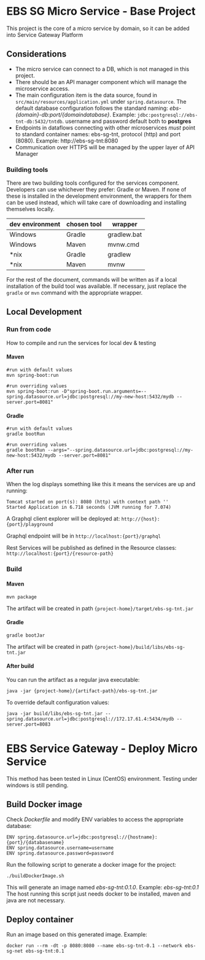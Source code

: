 # EBS SG Micro Service - Base Project

This project is the core of a micro service by domain, so it can be added into Service Gateway Platform

## Considerations

 - The micro service can connect to a DB, which is not managed in this project.
 - There should be an API manager component which will manage the microservice access.
 - The main configuration item is the data source, found in `` src/main/resources/application.yml `` under ``spring.datasource``. The default database configuration follows the standard naming: _ebs-{domain}-db:port/{domaindatabase}_. Example: ``jdbc:postgresql://ebs-tnt-db:5432/tntdb``. username and password default both to **postgres**
 - Endpoints in dataflows connecting with other microservices _must_ point to standard container names: ebs-sg-tnt, protocol (http) and port (8080). Example: http://ebs-sg-tnt:8080
 - Communication over HTTPS will be managed by the upper layer of API Manager

### Building tools

There are two building tools configured for the services component. Developers can use whichever they prefer: Gradle or Maven. If none of these is installed in the development environment, the wrappers for them can be used instead, which will take care of downloading and installing themselves locally.

|dev environment| chosen tool| wrapper
|--|--|--
|Windows|Gradle|gradlew.bat
|Windows|Maven |mvnw.cmd
|*nix   |Gradle|gradlew
|*nix   |Maven |mvnw

For the rest of the document, commands will be written as if a local installation of the build tool was available. If necessary, just replace the ``gradle`` or ``mvn`` command with the appropriate wrapper.

## Local Development

### Run from code

How to compile and run the services for local dev & testing
#### Maven

    #run with default values
    mvn spring-boot:run
    
    #run overriding values
    mvn spring-boot:run -D"spring-boot.run.arguments=--spring.datasource.url=jdbc:postgresql://my-new-host:5432/mydb --server.port=8081"
    
#### Gradle

	#run with default values
    gradle bootRun

	#run overriding values
	gradle bootRun --args="--spring.datasource.url=jdbc:postgresql://my-new-host:5432/mydb --server.port=8081"

### After run

When the log displays something like this it means the services are up and running:

    Tomcat started on port(s): 8080 (http) with context path ''
    Started Application in 6.718 seconds (JVM running for 7.074)

A Graphql client explorer will be deployed at: ``http://{host}:{port}/playground``

Graphql endpoint will be in ``http://localhost:{port}/graphql``

Rest Services will be published as defined in the Resource classes: ``http://localhost:{port}/{resource-path}``

### Build
#### Maven

    mvn package
The artifact will be created in path ``{project-home}/target/ebs-sg-tnt.jar``
#### Gradle

    gradle bootJar
The artifact will be created in path ``{project-home}/build/libs/ebs-sg-tnt.jar``

#### After build

You can run the artifact as a regular java executable:

    java -jar {project-home}/{artifact-path}/ebs-sg-tnt.jar

To override default configuration values:
     
    java -jar build/libs/ebs-sg-tnt.jar --spring.datasource.url=jdbc:postgresql://172.17.61.4:5434/mydb --server.port=8083
     

# EBS Service Gateway - Deploy Micro Service

This method has been tested in Linux (CentOS) environment. Testing under windows is still pending.

## Build Docker image

Check _Dockerfile_ and modify ENV variables to access the appropriate database:
    
    ENV spring.datasource.url=jdbc:postgresql://{hostname}:{port}/{databasename}
    ENV spring.datasource.username=username
    ENV spring.datasource.password=password

Run the following script to generate a docker image for the project:

    ./buildDockerImage.sh

This will generate an image named _ebs-sg-tnt:0.1.0_. Example: _ebs-sg-tnt:0.1_
The host running this script just needs docker to be installed, maven and java are not necessary.

## Deploy container
Run an image based on this generated image. Example:

    docker run --rm -dt -p 8080:8080 --name ebs-sg-tnt-0.1 --network ebs-sg-net ebs-sg-tnt:0.1

